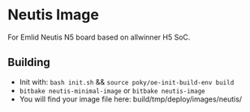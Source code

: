# Neutis Image

For Emlid Neutis N5 board based on allwinner H5 SoC.

## Building

- Init with: `bash init.sh` && `source poky/oe-init-build-env build`
- `bitbake neutis-minimal-image` or `bitbake neutis-image`
- You will find your image file here: build/tmp/deploy/images/neutis/

